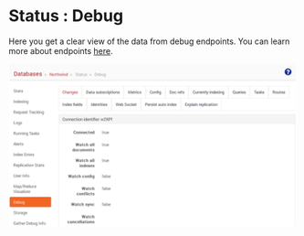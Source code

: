﻿# Status : Debug

Here you get a clear view of the data from debug endpoints. You can learn more about endpoints [here](../../../../server/troubleshooting/debug-endpoints).

![Figure 1. Status. Debug.](images/debug-endpoints-studio-1.png)